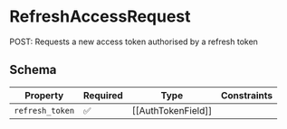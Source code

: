 # RefreshAccessRequest

POST: Requests a new access token authorised by a refresh token

## Schema

| Property | Required | Type | Constraints |
| --- | --- | --- | --- |
| `refresh_token` | ✅ | [[AuthTokenField]] |     | 


